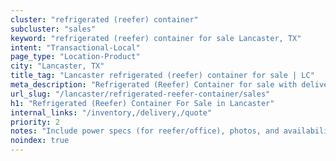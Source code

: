 ```yaml
---
cluster: "refrigerated (reefer) container"
subcluster: "sales"
keyword: "refrigerated (reefer) container for sale Lancaster, TX"
intent: "Transactional-Local"
page_type: "Location-Product"
city: "Lancaster, TX"
title_tag: "Lancaster refrigerated (reefer) container for sale | LC"
meta_description: "Refrigerated (Reefer) Container for sale with delivery in Lancaster, TX. LC Container — local Since 2003. Get pricing today."
url_slug: "/lancaster/refrigerated-reefer-container/sales"
h1: "Refrigerated (Reefer) Container For Sale in Lancaster"
internal_links: "/inventory,/delivery,/quote"
priority: 2
notes: "Include power specs (for reefer/office), photos, and availability."
noindex: true
---
```


<!-- TODO: Add unique city/inventory copy, images, and internal links here. -->
